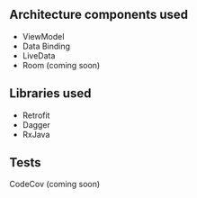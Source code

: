 ## Architecture components used
* ViewModel
* Data Binding
* LiveData
* Room (coming soon)

## Libraries used
* Retrofit
* Dagger
* RxJava

## Tests
CodeCov (coming soon)
